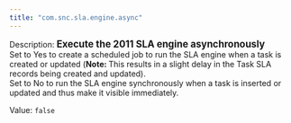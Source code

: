 ```yaml
---
title: "com.snc.sla.engine.async"
---
```


Description: <span style="font-weight:bold;font-size: larger">Execute the 2011 SLA engine asynchronously<br/></span>
Set to Yes to create a scheduled job to run the SLA engine when a task is created or updated (<b>Note: </b>This results in a slight delay in the Task SLA records being created and updated).<br/>
Set to No to run the SLA engine synchronously when a task is inserted or updated and thus make it visible immediately.

Value: `false`